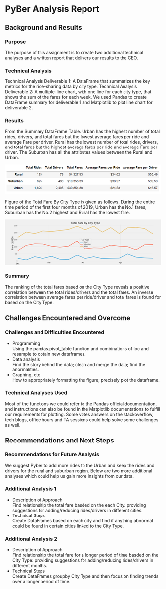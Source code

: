 # PyBer Analysis Report

## Background and Results

### Purpose
The purpose of this assignment is to create two additional technical analyses and a written report that delivers our results to the CEO.  
### Technical Analysis
Technical Analysis Deliverable 1: A DataFrame that summarizes the key metrics for the ride-sharing data by city type. 
Technical Analysis Deliverable 2: A multiple-line chart, with one line for each city type, that shows the sum of the fares for each week. We used Pandas to create DataFrame summary for deliverable 1 and Matplotlib to plot line chart for deliverable 2.
### Results
From the Summary DataFrame Table. Urban has the highest number of total rides, drivers, and total fares but the lowest average fares per ride and average Fare per driver. Rural has the lowest number of total rides, drivers, and total fares but the highest average fares per ride and average Fare per driver. The Suburban has all the attributes values between the Rural and Urban. 

![](https://github.com/keyoumao/PyBer_Analysis/blob/master/analysis/DataFrame%20Table.PNG)

Figure of the Total Fare By City Type is given as follows. During the entire time period of the first four months of 2019, Urban has the No.1 fares, Suburban has the No.2 highest and Rural has the lowest fare. 

![](https://github.com/keyoumao/PyBer_Analysis/blob/master/analysis/Fig_Challenge.png)

### Summary
The ranking of the total fares based on the City Type reveals a positive correlation between the total rides/drivers and the total fares. An inverse correlation between average fares per ride/driver and total fares is found for based on the City Type.

## Challenges Encountered and Overcome

### Challenges and Difficulties Encountered

* Programming<br />
Using the pandas.pivot_table function and combinations of loc and resample to obtain new dataframes.
* Data analysis<br />
Find the story behnd the data; clean and merge the data; find the anormalities. 
* Graphing, etc<br />
How to appropriately formatting the figure; precisely plot the dataframe. 

### Technical Analyses Used
Most of the functions we could refer to the Pandas official documentation, and instructions can also be found in the Matplotlib documentations to fulfill our requirements for plotting. Some votes answers on the stackoverflow, tech blogs, office hours and TA sessions could help solve some challenges as well. 
## Recommendations and Next Steps

### Recommendations for Future Analysis
We suggest Pyber to add more rides to the Urban and keep the rides and drivers for the rural and suburban region. Below are two more additional analyses which could help us gain more insights from our data. 
### Additional Analysis 1

* Description of Approach<br />
Find relationship the total fare basded on the each City: providing suggestions for adding/reducing rides/drivers in different cities.
* Technical Steps<br />
Create DataFrames based on each city and find if anything abnormal could be found in certain cities linked to the City Type.
### Additional Analysis 2

* Description of Approach<br />
Find relationship the total fare for a longer period of time basded on the City Type: providing suggestions for adding/reducing rides/drivers in different months.
* Technical Steps<br />
Create DataFrames groupby City Type and then focus on finding trends over a longer period of time. 


